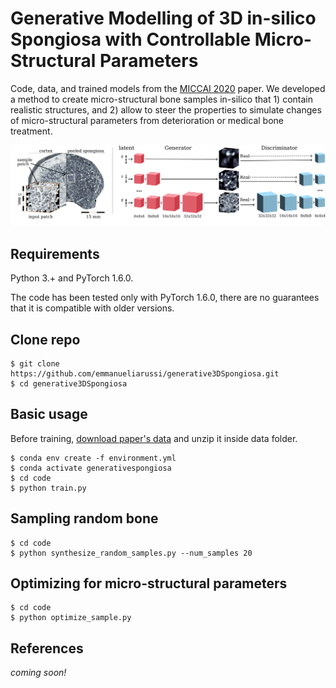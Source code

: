 # Generative Modelling of 3D in-silico Spongiosa with Controllable Micro-Structural Parameters
Code, data, and trained models from the [MICCAI 2020](https://miccai2020.org/en/default.asp) paper. We developed a method to create micro-structural bone samples in-silico that 1) contain realistic structures, and 2) allow to steer the properties to simulate changes of micro-structural parameters from deterioration or medical bone treatment.

![teaser](img/overview.png)

## Requirements
Python 3.+ and PyTorch 1.6.0.

The code has been tested only with PyTorch 1.6.0, there are no guarantees that it is compatible with older versions. 

## Clone repo
```
$ git clone https://github.com/emmanueliarussi/generative3DSpongiosa.git
$ cd generative3DSpongiosa
```
## Basic usage
Before training, [download paper's data](https://github.com/emmanueliarussi/generative3DSpongiosa/blob/master/data/patches_32x32x32.zip) and unzip it inside data folder.

```
$ conda env create -f environment.yml
$ conda activate generativespongiosa
$ cd code
$ python train.py
```
## Sampling random bone

```
$ cd code
$ python synthesize_random_samples.py --num_samples 20
```

## Optimizing for micro-structural parameters

```
$ cd code
$ python optimize_sample.py 
```


## References
*coming soon!*


